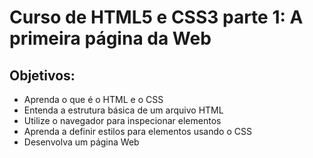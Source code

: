 
# Curso de HTML5 e CSS3 parte 1: A primeira página da Web

## Objetivos:

- Aprenda o que é o HTML e o CSS
- Entenda a estrutura básica de um arquivo HTML
- Utilize o navegador para inspecionar elementos
- Aprenda a definir estilos para elementos usando o CSS
- Desenvolva um página Web
